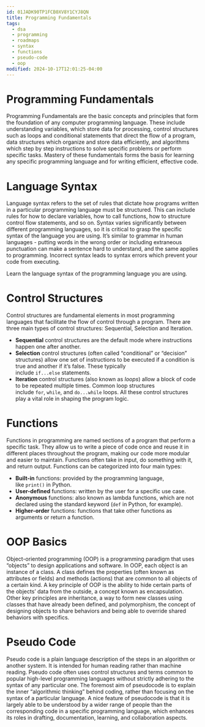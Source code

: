 ```yaml
---
id: 01JADK90TP1FCB0XV8Y1CYJ8QN
title: Programming Fundamentals
tags:
  - dsa
  - programming
  - roadmaps
  - syntax
  - functions
  - pseudo-code
  - oop
modified: 2024-10-17T12:01:25-04:00
---
```

# Programming Fundamentals

Programming Fundamentals are the basic concepts and principles that form the foundation of any computer programming language. These include understanding variables, which store data for processing, control structures such as loops and conditional statements that direct the flow of a program, data structures which organize and store data efficiently, and algorithms which step by step instructions to solve specific problems or perform specific tasks. Mastery of these fundamentals forms the basis for learning any specific programming language and for writing efficient, effective code.

# Language Syntax

Language syntax refers to the set of rules that dictate how programs written in a particular programming language must be structured. This can include rules for how to declare variables, how to call functions, how to structure control flow statements, and so on. Syntax varies significantly between different programming languages, so it is critical to grasp the specific syntax of the language you are using. It’s similar to grammar in human languages - putting words in the wrong order or including extraneous punctuation can make a sentence hard to understand, and the same applies to programming. Incorrect syntax leads to syntax errors which prevent your code from executing.

Learn the language syntax of the programming language you are using.

# Control Structures

Control structures are fundamental elements in most programming languages that facilitate the flow of control through a program. There are three main types of control structures: Sequential, Selection and Iteration.

- **Sequential** control structures are the default mode where instructions happen one after another.
- **Selection** control structures (often called “conditional” or “decision” structures) allow one set of instructions to be executed if a condition is true and another if it’s false. These typically include `if...else` statements.
- **Iteration** control structures (also known as _loops_) allow a block of code to be repeated multiple times. Common loop structures include `for`, `while`, and `do...while` loops. All these control structures play a vital role in shaping the program logic.

# Functions

Functions in programming are named sections of a program that perform a specific task. They allow us to write a piece of code once and reuse it in different places throughout the program, making our code more modular and easier to maintain. Functions often take in input, do something with it, and return output. Functions can be categorized into four main types:

- **Built-in** functions: provided by the programming language, like `print()` in Python.
- **User-defined** functions: written by the user for a specific use case.
- **Anonymous** functions: also known as lambda functions, which are not declared using the standard keyword (`def` in Python, for example).
- **Higher-order** functions: functions that take other functions as arguments or return a function.

# OOP Basics

Object-oriented programming (OOP) is a programming paradigm that uses “objects” to design applications and software. In OOP, each object is an instance of a class. A class defines the properties (often known as attributes or fields) and methods (actions) that are common to all objects of a certain kind. A key principle of OOP is the ability to hide certain parts of the objects’ data from the outside, a concept known as encapsulation. Other key principles are inheritance, a way to form new classes using classes that have already been defined, and polymorphism, the concept of designing objects to share behaviors and being able to override shared behaviors with specifics.


# Pseudo Code

Pseudo code is a plain language description of the steps in an algorithm or another system. It is intended for human reading rather than machine reading. Pseudo code often uses control structures and terms common to popular high-level programming languages without strictly adhering to the syntax of any particular one. The foremost aim of pseudocode is to explain the inner “algorithmic thinking” behind coding, rather than focusing on the syntax of a particular language. A nice feature of pseudocode is that it is largely able to be understood by a wider range of people than the corresponding code in a specific programming language, which enhances its roles in drafting, documentation, learning, and collaboration aspects.